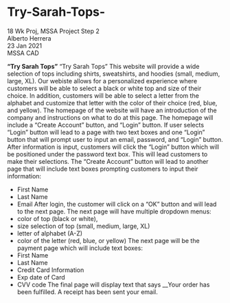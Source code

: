 # Try-Sarah-Tops-
18 Wk Proj, MSSA Project Step 2 <br/>
Alberto Herrera <br/>
23 Jan 2021 <br/>
MSSA CAD <br/>



**“Try  Sarah Tops”**
“Try Sarah Tops” This website will provide a wide selection of tops including shirts, sweatshirts, and hoodies (small, medium, large, XL). 
Our webiste allows for a personalized experience where customers will be able to select a black or white top and size of their choice.  In addition, customers will be able to select a letter from the alphabet and customize that letter with the color of their choice (red, blue, and yellow). 
The homepage of the website will have an introduction of the company and instructions on what to do at this page. The homepage will include a “Create Account” button, and “Login” button.
If user selects “Login” button will lead to a page with two text boxes and one “Login” button that will prompt user to input an email, password, and “Login” button. After information is input, customers will click the “Login” button which will be positioned under the password text box. This will lead customers to make their selections.
 The “Create Account” button will lead to another page that will include text boxes prompting customers to input their information:
+	First Name
+	Last Name
+	Email 
 After login, the customer will click on a “OK” button and will lead to the next page. The next page will have multiple dropdown menus:
+	color of top (black or white), 
+	size selection of top (small, medium, large, XL)
+	letter of alphabet (A-Z)
+	color of the letter (red, blue, or yellow)
The next page will be the payment page which will include text boxes:
+	First Name
+	Last Name
+	Credit Card Information
+	 Exp date of Card
+	CVV code
The final page will display text that says __Your order has been fulfilled. A receipt has been sent your email.





